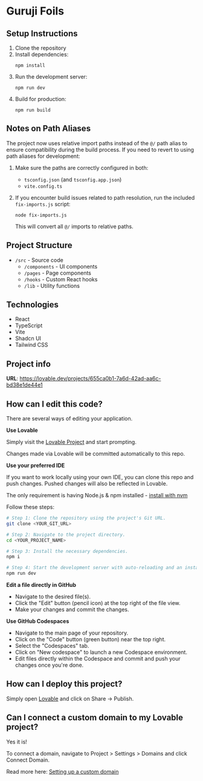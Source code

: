 # Guruji Foils

## Setup Instructions

1. Clone the repository
2. Install dependencies:
   ```
   npm install
   ```
3. Run the development server:
   ```
   npm run dev
   ```
4. Build for production:
   ```
   npm run build
   ```

## Notes on Path Aliases

The project now uses relative import paths instead of the `@/` path alias to ensure compatibility during the build process. If you need to revert to using path aliases for development:

1. Make sure the paths are correctly configured in both:
   - `tsconfig.json` (and `tsconfig.app.json`)
   - `vite.config.ts`

2. If you encounter build issues related to path resolution, run the included `fix-imports.js` script:
   ```
   node fix-imports.js
   ```
   This will convert all `@/` imports to relative paths.

## Project Structure

- `/src` - Source code
  - `/components` - UI components
  - `/pages` - Page components
  - `/hooks` - Custom React hooks
  - `/lib` - Utility functions

## Technologies

- React
- TypeScript
- Vite
- Shadcn UI
- Tailwind CSS

## Project info

**URL**: https://lovable.dev/projects/655ca0b1-7a6d-42ad-aa6c-bd38e1de44e1

## How can I edit this code?

There are several ways of editing your application.

**Use Lovable**

Simply visit the [Lovable Project](https://lovable.dev/projects/655ca0b1-7a6d-42ad-aa6c-bd38e1de44e1) and start prompting.

Changes made via Lovable will be committed automatically to this repo.

**Use your preferred IDE**

If you want to work locally using your own IDE, you can clone this repo and push changes. Pushed changes will also be reflected in Lovable.

The only requirement is having Node.js & npm installed - [install with nvm](https://github.com/nvm-sh/nvm#installing-and-updating)

Follow these steps:

```sh
# Step 1: Clone the repository using the project's Git URL.
git clone <YOUR_GIT_URL>

# Step 2: Navigate to the project directory.
cd <YOUR_PROJECT_NAME>

# Step 3: Install the necessary dependencies.
npm i

# Step 4: Start the development server with auto-reloading and an instant preview.
npm run dev
```

**Edit a file directly in GitHub**

- Navigate to the desired file(s).
- Click the "Edit" button (pencil icon) at the top right of the file view.
- Make your changes and commit the changes.

**Use GitHub Codespaces**

- Navigate to the main page of your repository.
- Click on the "Code" button (green button) near the top right.
- Select the "Codespaces" tab.
- Click on "New codespace" to launch a new Codespace environment.
- Edit files directly within the Codespace and commit and push your changes once you're done.

## How can I deploy this project?

Simply open [Lovable](https://lovable.dev/projects/655ca0b1-7a6d-42ad-aa6c-bd38e1de44e1) and click on Share -> Publish.

## Can I connect a custom domain to my Lovable project?

Yes it is!

To connect a domain, navigate to Project > Settings > Domains and click Connect Domain.

Read more here: [Setting up a custom domain](https://docs.lovable.dev/tips-tricks/custom-domain#step-by-step-guide)
